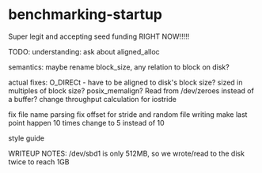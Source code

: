 # benchmarking-startup
Super legit and accepting seed funding RIGHT NOW!!!!!

TODO:
understanding:
ask about aligned_alloc

semantics:
maybe rename block_size, any relation to block on disk?

actual fixes:
O_DIRECt - have to be aligned to disk's block size? sized in multiples of block size? posix_memalign?
Read from /dev/zeroes instead of a buffer?
change throughput calculation for iostride

fix file name parsing
fix offset for stride and random file writing
make last point happen 10 times
change to 5 instead of 10

style guide



WRITEUP NOTES:
/dev/sbd1 is only 512MB, so we wrote/read to the disk twice to reach 1GB
